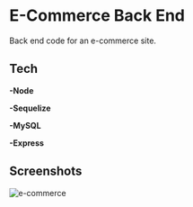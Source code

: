 
# E-Commerce Back End

Back end code for an e-commerce site.

## Tech

**-Node**

**-Sequelize**

**-MySQL**

**-Express**


## Screenshots

![e-commerce](https://user-images.githubusercontent.com/98551156/179078989-0fcf60df-200b-419e-aa4f-4ba01db3c5dd.png)
